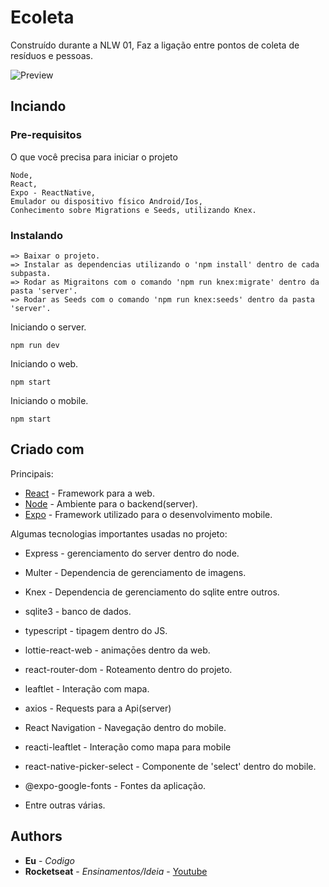 # Ecoleta

Construído durante a NLW 01, Faz a ligação entre pontos de coleta de resíduos e pessoas.

![Preview](https://i.imgur.com/X6aMvah.jpg)

## Inciando

### Pre-requisitos

O que você precisa para iniciar o projeto

```
Node,
React,
Expo - ReactNative,
Emulador ou dispositivo físico Android/Ios,
Conhecimento sobre Migrations e Seeds, utilizando Knex.
```

### Instalando

```
=> Baixar o projeto.
=> Instalar as dependencias utilizando o 'npm install' dentro de cada subpasta.
=> Rodar as Migraitons com o comando 'npm run knex:migrate' dentro da pasta 'server'.
=> Rodar as Seeds com o comando 'npm run knex:seeds' dentro da pasta 'server'.
```

Iniciando o server.
```
npm run dev
```

Iniciando o web.
```
npm start
```

Iniciando o mobile.
```
npm start
```
## Criado com
Principais:
* [React](https://pt-br.reactjs.org/) - Framework para a web.
* [Node](https://nodejs.org/en/) - Ambiente para o backend(server).
* [Expo](https://expo.io/) - Framework utilizado para o desenvolvimento mobile.

Algumas tecnologias importantes usadas no projeto:
  * Express - gerenciamento do server dentro do node.
  * Multer - Dependencia de gerenciamento de imagens.
  * Knex - Dependencia de gerenciamento do sqlite entre outros.
  * sqlite3 - banco de dados.
  
  * typescript - tipagem dentro do JS.
  * lottie-react-web - animaçōes dentro da web.
  * react-router-dom - Roteamento dentro do projeto.
  * leaftlet - Interação com mapa.
  * axios - Requests para a Api(server)
  
  * React Navigation - Navegação dentro do mobile.
  * reacti-leaftlet - Interação como mapa para mobile
  * react-native-picker-select - Componente de 'select' dentro do mobile.
  * @expo-google-fonts - Fontes da aplicação.
  
  * Entre outras várias.
  

## Authors

* **Eu** - *Codigo*
* **Rocketseat** - *Ensinamentos/Ideia* - [Youtube](https://www.youtube.com/channel/UCSfwM5u0Kce6Cce8_S72olg)
